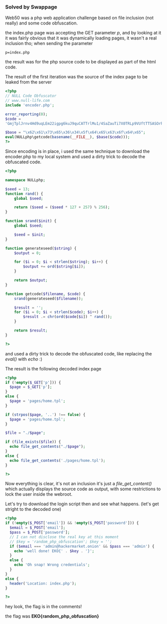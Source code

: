 ### Solved by Swappage

Web50 was a php web application challenge based on file inclusion (not really) and some code obfuscation.

the index.php page was accepting the GET parameter *p*, and by looking at it it was fairly obvious that it was dynamically loading pages, it wasn't a real inclusion tho; when sending the parameter

    p=index.php

the result was for the php source code to be displayed as part of the html code.

The result of the first iteration was the source of the index page to be leaked from the server

```php
<?php
// NULL Code Obfuscator
// www.null-life.com
include 'encoder.php';

error_reporting(0);
$code =
'GmjTplJrnv4Hd9uqLEm22igpg6kuJ9quCATTrlMu1/4SaZauTi7X0TRLp9VUftTTSASOrhZigOtTdfmuUy7TqgNvlOtTM9OpA2+U6wAhm+Eea936A2LUtXlz+YQaaNOmAHqB/hx926oDb5TrXy7UoF0p2q5SM86uFW+f/RYn0/V5LtOuUyqD7xRr07NTKYPvFGuAoRthnutdeoPiVDX583kE1+gaYpauTi7RoFwqg+8Ua9G1eQSa6FMmlecfa6zrC2eA+gAm1+gaYpanWi6IhFMu064WbZvhU2ia4hZRlOsHUZDhHXqW4Ad926xdIdf+EmmWrFo1+fNTa5/9Fi6IhFMu064WbZvhU2ia4hZRlOsHUZDhHXqW4Ad926ldIYPvFGuAoRthnutdeoPiVCfIhA4=';

$base = "\x62\x61\x73\x65\x36\x34\x5f\x64\x65\x63\x6f\x64\x65";
eval(NULLphp\getcode(basename(__FILE__), $base($code)));
?>
```
Since encoding is in place, i used the same technique to download the encoder.php to my local system and used a dirty trick to decode the obfuscated code.

```php
<?php

namespace NULLphp;

$seed = 13;
function rand() {
    global $seed;

    return ($seed = ($seed * 127 + 257) % 256);
}

function srand($init) {
    global $seed;

    $seed = $init;
}

function generateseed($string) {
    $output = 0;

    for ($i = 0; $i < strlen($string); $i++) {
        $output += ord($string[$i]);
    }

    return $output;
}

function getcode($filename, $code) {
    srand(generateseed($filename));

    $result = '';
    for ($i = 0; $i < strlen($code); $i++) {
        $result .= chr(ord($code[$i]) ^ rand());
    }

    return $result;
}

?>

```

and used a dirty trick to decode the obfuscated code, like replacing the *eval()* with *echo* :)

The result is the following decoded index page

```php
<?php
if (!empty($_GET['p'])) {
  $page = $_GET['p'];
}
else {
  $page = 'pages/home.tpl';
}

if (strpos($page, '..') !== false) {
  $page = 'pages/home.tpl';
}

$file = "./$page";

if (file_exists($file)) {
  echo file_get_contents("./$page");
}
else {
  echo file_get_contents('./pages/home.tpl');
}

?>
```

Now everything is clear, it's not an inclusion it's just a *file_get_content()* which actually displays the source code as output, with some restrictions to lock the user inside the webroot.

Let's try to download the login script then and see what happens. (let's get stright to the decoded one)

```php
<?php
if (!empty($_POST['email']) && !empty($_POST['password'])) {
  $email = $_POST['email'];
  $pass = $_POST['password'];
  // I can not disclose the real key at this moment
  // $key = 'random_php_obfuscation'; $key = '';
  if ($email === 'admin@hackermarket.onion' && $pass === 'admin') {
    echo 'well done! EKO{' . $key . '}';
  }
  else {
    echo 'Oh snap! Wrong credentials';
  }
}
else {
  header('Location: index.php');
}

?>
```

hey look, the flag is in the comments!

the flag was **EKO{random_php_obfuscation}**

